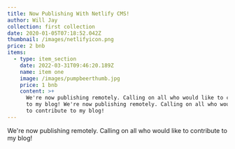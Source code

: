 ```yaml
---
title: Now Publishing With Netlify CMS!
author: Will Jay
collection: first collection
date: 2020-01-05T07:18:52.042Z
thumbnail: /images/netlifyicon.png
price: 2 bnb
items:
  - type: item_section
    date: 2022-03-31T09:46:20.189Z
    name: item one
    image: /images/pumpbeerthumb.jpg
    price: 1 bnb
    content: >+
      We're now publishing remotely. Calling on all who would like to contribute
      to my blog! We're now publishing remotely. Calling on all who would like
      to contribute to my blog!
---
```

We're now publishing remotely. Calling on all who would like to contribute to my blog!

